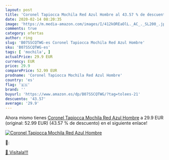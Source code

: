 ```yaml
---
layout: post
title: 'Coronel Tapiocca Mochila Red Azul Hombre al 43.57 % de descuento'
date: 2020-02-14 08:20:35
image: 'https://m.media-amazon.com/images/I/412kOREaOlL._AC_._SL200_.jpg'
comments: true
category: ofertas
author: ring
slug: 'B07SSCQTWG-es Coronel Tapiocca Mochila Red Azul Hombre'
sku: 'B07SSCQTWG-es'
tags: [ 'mochila', ]
actualPrice: 29.9 EUR
currency: EUR
price: 29.9
comparePrice: 52.99 EUR
prodname: 'Coronel Tapiocca Mochila Red Azul Hombre'
country: 'es'
flag: '🇪🇸'
brand: ''
buyurl: 'https://www.amazon.es/dp/B07SSCQTWG/?tag=tolees-21'
descuento: '43.57'
average: '29.9'
---
```


Ahora mismo tienes [Coronel Tapiocca Mochila Red Azul Hombre](https://www.amazon.es/dp/B07SSCQTWG/?tag=tolees-21) a 29.9 EUR (original: 52.99 EUR) (43.57 %  de descuento) en el siguiente enlace!

[![Coronel Tapiocca Mochila Red Azul Hombre](https://m.media-amazon.com/images/I/412kOREaOlL._AC_._SL200_.jpg)](https://www.amazon.es/dp/B07SSCQTWG/?tag=tolees-21)

🔎:


[🛒 Visítala!!!](https://www.amazon.es/dp/B07SSCQTWG/?tag=tolees-21)
